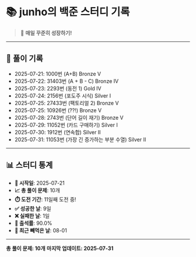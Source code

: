 # 📚 junho의 백준 스터디 기록

> 🎯 **매일 꾸준히 성장하기!**

---

## 📅 풀이 기록

- 2025-07-21: 1000번 (A+B) Bronze V
- 2025-07-22: 31403번 (A + B - C) Bronze IV
- 2025-07-23: 2293번 (동전 1) Gold IV
- 2025-07-24: 2156번 (포도주 시식) Silver I
- 2025-07-25: 27433번 (팩토리얼 2) Bronze V
- 2025-07-25: 10926번 (??!) Bronze V
- 2025-07-28: 2743번 (단어 길이 재기) Bronze V
- 2025-07-29: 11052번 (카드 구매하기) Silver I
- 2025-07-30: 1912번 (연속합) Silver II
- 2025-07-31: 11053번 (가장 긴 증가하는 부분 수열) Silver II

---

## 📊 스터디 통계

- **📅 시작일**: 2025-07-21
- **📈 총 풀이 문제**: 10개
- **⏱️ 도전 기간**: 11일째 도전 중!
- **✅ 성공한 날**: 9일
- **❌ 실패한 날**: 1일
- **🎯 출석률**: 90.0%
- **📝 최근 빼먹은 날**: 08-01

---

**총 풀이 문제: 10개**
**마지막 업데이트: 2025-07-31**
